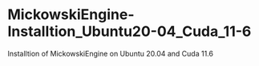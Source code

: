 # MickowskiEngine-Installtion_Ubuntu20-04_Cuda_11-6
Installtion of MickowskiEngine on Ubuntu 20.04 and Cuda 11.6
